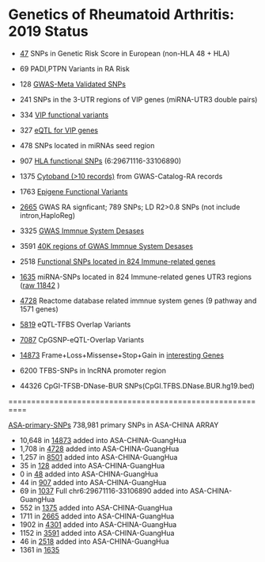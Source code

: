 Genetics of Rheumatoid Arthritis: 2019 Status
==========================================================

* [47](48-SNPs-Genetic-Risk-Score-EUR.txt)    SNPs in Genetic Risk Score in European (non-HLA 48 + HLA)

* 69    PADI,PTPN Variants in RA Risk

* 128   [GWAS-Meta Validated SNPs](GWAS-Meta-128-SNPs.20190208.vcf)

* 241   SNPs in the 3-UTR regions of VIP genes (miRNA-UTR3 double pairs)

* 334   [VIP functional variants](gnomad.exomes.r2.1.sites.rec.VIP.hg19.vcf.bed)

* 327   [eQTL for VIP genes](VIP.eQTL.327.SNPs.txt)

* 478   SNPs located in miRNAs seed region

* 907   [HLA functional SNPs](gnomad.exomes.r2.1.sites.rec.HLA.hg19.vcf.bed) (6:29671116-33106890)

* 1375  [Cytoband (>10 records)](../cytoband/1375.gnomad.exomes.r2.1.sites.rec.RA-GWAS-Cytoband.hg19.vcf.bed) from GWAS-Catalog-RA records

* 1763  [Epigene Functional Variants](gnomad.exomes.r2.1.sites.rec.EpiVar.txt)

* [2665](2665-GWAS-LD0.8-ASN.hg19.rsList.txt)  GWAS RA signficant; 789 SNPs; LD R2>0.8 SNPs (not include intron,HaploReg)

* 3325  [GWAS Immnue System Desases](GWAS-immnue-3325_SNP.hg19.bed)

* 3591  [40K regions of GWAS Immnue System Desases](gnomad.exomes.r2.1.sites.rec.40KGWASAID.merge.vcf.bed)

* 2518  [Functional SNPs located in 824 Immune-related genes](gnomad.exomes.r2.1.sites.rec.InnateDB.merge.vcf.bed)

* [1635](gnomad.genomes.r2.1.sites.rec.innateDbUTR3.merge.vcf.bed) miRNA-SNPs located in 824 Immune-related genes UTR3 regions ([raw 11842](InnateDB.UTR3.snp.txt) )

* [4728](gnomad.exomes.r2.1.4728.rec.ReactomePathWay.immnueGene.hg19.vcf.bed)  Reactome database related immnue system genes (9 pathway and 1571 genes)

* [5819](gnomad.genomes.eQTL.TFBS.uni.hg19.bed) eQTL-TFBS Overlap Variants

* [7087](../eQTL/gnomad.genomes.eQTL.cpgSNP.uni.ASA.hg19.bed) CpGSNP-eQTL-Overlap Variants

* [14873](gnomad.exomes.r2.1.sites.rec.TotalCandidateGene.hg19.vcf.bed) Frame+Loss+Missense+Stop+Gain in [interesting Genes](TotalCandidateGene.hg19.bed)

* 6200  TFBS-SNPs in lncRNA promoter region

* 44326 CpGI-TFSB-DNase-BUR SNPs(CpGI.TFBS.DNase.BUR.hg19.bed)

==========================================================

[ASA-primary-SNPs](ASA.hg19.bed) 738,981 primary SNPs in ASA-CHINA ARRAY

* 10,648 in [14873](gnomad.exomes.r2.1.sites.rec.TotalCandidateGene.hg19.vcf.bed) added into ASA-CHINA-GuangHua
* 1,708 in [4728](gnomad.exomes.r2.1.4728.rec.ReactomePathWay.immnueGene.hg19.vcf.bed) added into ASA-CHINA-GuangHua
* 1,257 in [8501](gnomad.exomes.r2.1.8501.rec.GHRA_ASA.hg19.vcf.bed) added into ASA-CHINA-GuangHua
* 35 in [128](GWAS-Meta-128-SNPs.20190208.vcf.bed) added into ASA-CHINA-GuangHua
* 0 in [48](48-SNPs-Genetic-Risk-Score-EUR.hg19.bed) added into ASA-CHINA-GuangHua
* 44 in [907](gnomad.exomes.r2.1.sites.rec.HLA.hg19.vcf.hg19.bed) added into ASA-CHINA-GuangHua
* 69 in [1037](gnomad.exomes.r2.1.sites.rec.HLA.hg19.vcf.bed) Full chr6:29671116-33106890 added into ASA-CHINA-GuangHua
* 552 in [1375](1375.gnomad.exomes.r2.1.sites.rec.RA-GWAS-Cytoband.hg19.vcf.bed) added into ASA-CHINA-GuangHua
* 1711 in [2665](2665-GWAS-LD0.8-ASN.hg19.rsList.hg19.bed) added into ASA-CHINA-GuangHua
* 1902 in [4301](GWAS-immnue-3325_SNP.hg19.bed) added into ASA-CHINA-GuangHua
* 1152 in [3591](gnomad.exomes.r2.1.sites.rec.40KGWASAID.merge.hg19.bed) added into ASA-CHINA-GuangHua
* 46 in [2518](gnomad.exomes.r2.1.sites.rec.InnateDB.merge.hg19.bed) added into ASA-CHINA-GuangHua
* 1361 in [1635](gnomad.genomes.r2.1.sites.rec.innateDbUTR3.merge.hg19.bed)



